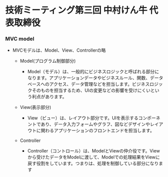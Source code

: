 # 技術ミーティング第三回 中村けん牛 代表取締役

### MVC model
- MVCモデルは、Model、View、Controllerの略
    - Model(プログラム制御部分)
        - Model（モデル）は、一般的にビジネスロジックと呼ばれる部分になります。アプリケーションデータやビジネスルール、関数、データベースへのアクセス、データ管理などを担当します。ビジネスロジックそのものを担当するため、UIの変更などの影響を受けにくいという利点があります。
 
    - View(表示部分)
        - View（ビュー）は、レイアウト部分です。UIを表示するコンポーネントであり、データ入力フォームやグラフ、図などデザインやレイアウトに関わるアプリケーションのフロントエンドを担当します。
 
    - Controller
        - Controller（コントロール）は、ModelとViewの仲介役です。Viewから受けたデータをModelに渡して、Modelでの処理結果をViewに戻す役割をしています。つまりは、処理を制御している部分になります